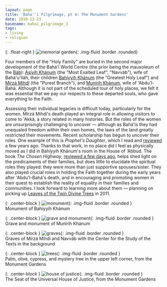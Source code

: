 ```yaml
---
layout: page
title: 'Baha''i Pilgrimage, pt 4: The Monument Gardens'
date: 2010-12-23
basename: bahai_pilgrimage_3
tags:
- living
- religion
---
```


{: .float-right }
![memorial garden](http://lh6.ggpht.com/_mZAPo8ePwc4/TRLG2C8LpyI/AAAAAAAAArE/No21om-L3Lg/s400/IMG_2422.JPG){: .img-fluid .border .rounded}

Four members of the "Holy Family" are buried in the second major development of
the Bah&aacute;'&iacute; World Centre (the prior being the mausoleum of the <a
href="http://en.wikipedia.org/wiki/B%C3%A1b">B&aacute;b</a>): <a
href="http://en.wikipedia.org/wiki/%C3%81s%C3%ADyih_Kh%C3%A1num">&Aacute;s&iacute;yih
Kh&aacute;num</a> (the "Most Exalted Leaf", "Navv&aacute;b"), wife of
Bah&aacute;'u'll&aacute;h, their children <a
href="http://en.wikipedia.org/wiki/Bahiyyih_Kh%C3%A1num">Bah&iacute;yyih
Kh&aacute;num</a> (the "Greatest Holy Leaf") and <a
href="http://en.wikipedia.org/wiki/M%C3%ADrz%C3%A1_Mihd%C3%AD">M&iacute;rz&aacute;
Mihd&iacute;</a> (the "Purest Branch"), and <a
href="http://en.wikipedia.org/wiki/Mun%C3%ADrih_Kh%C3%A1num">Mun&iacute;rih
Kh&aacute;num</a>, wife of 'Abdu'l-Bah&aacute;. Although it is not part of the
scheduled tour of holy places, we felt it was essential that we pay our respects
to these departed souls, who gave everything to the Faith.

<!--more-->

Assessing their individual legacies is difficult today, particularly for the
women. M&iacute;rz&aacute; Mihd&iacute;'s death played an integral role in
allowing visitors to come to 'Akk&aacute;, a story related in many histories.
But the roles of the women are unsurprisingly challenging to uncover &mdash;
although as Bah&aacute;'&iacute;s they had unequaled freedom within their own
homes, the laws of the land greatly restricted their movements. Recent
scholarship has begun to uncover their roles. One example of this is _Prophet's
Daughter_, which I read and <a
href="http://www.safnet.com/writing/archives/000264.html">reviewed</a> a few
years ago. Thanks to that work, in no place did I feel as physically moved as I
did in Bah&iacute;yyih Kh&aacute;num's room in the House of 'Abbud. The book
_The Chosen Highway_, <a
href="http://www.safnet.com/writing/archives/000423.html">reviewed a few days
ago</a>, helps shed light on the predicaments of their families, but does little
to elucidate the spiritual roles they played: they were more than just
supportive spouses/sister. They also played crucial roles in holding the Faith
together during the early years after 'Abdu'l-Bah&aacute;'s death, and in
encouraging and promoting women in their quest to establish the reality of
equality in their families and communities. I look forward to learning more
about them &mdash; planning on picking up <a
href="http://www.amazon.com/Leaves-Divine-Trees-Baharieh-Rouhani/dp/0853985332">Leaves
of the Twin Divine Trees</a> in 2011.

{: .center-block }
![monument](http://lh5.ggpht.com/_mZAPo8ePwc4/TRLGQuTM_-I/AAAAAAAAAq8/vB3zaFvwOEU/s400/IMG_2423.JPG){: .img-fluid .border .rounded }<br>
Monument of Bah&iacute;yyih Kh&aacute;num

{: .center-block }
![grave and monument](http://lh3.ggpht.com/_mZAPo8ePwc4/TRLGa6N5FiI/AAAAAAAAArA/m9EQvxMTICQ/s400/IMG_2425.JPG){: .img-fluid .border .rounded }<br>
Grave and monument of Mun&iacute;rih Kh&aacute;num

{: .center-block }
![graves](http://lh5.ggpht.com/_mZAPo8ePwc4/TRLHA9yr-pI/AAAAAAAAArI/yKPGZr8x9Io/s400/IMG_2428.JPG){: .img-fluid .border .rounded }<br>
Graves of M&iacute;rz&aacute; Mihd&iacute; and Navv&aacute;b with the Center for the Study of the Texts in the background

{: .center-block }
![trees](http://lh5.ggpht.com/_mZAPo8ePwc4/TRLHPnWgqvI/AAAAAAAAArM/gdWOujluwW4/s400/IMG_2432.JPG){: .img-fluid .border .rounded }<br>
Palm, olive, cypress, and mystery tree in the upper left corner, from the Monument Gardens

{: .center-block }
![house of justice](http://lh3.ggpht.com/_mZAPo8ePwc4/TRQQkDLyTlI/AAAAAAAAArk/WA-PyW8_UGE/s400/IMG_2427.JPG){: .img-fluid .border .rounded }<br>
The Seat of the Universal House of Justice, from the Monument Gardens
